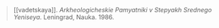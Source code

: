 > [[vadetskaya]]. *Arkheologicheskie Pamyatniki v Stepyakh Srednego Yeniseya*. Leningrad, Nauka. 1986.
